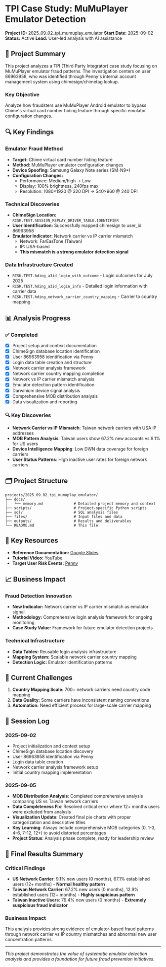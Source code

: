 # TPI Case Study: MuMuPlayer Emulator Detection

**Project ID:** 2025_09_02_tpi_mumuplay_emulator
**Start Date:** 2025-09-02
**Status:** Active
**Lead:** User-led analysis with AI assistance

## 🎯 Project Summary

This project analyzes a TPI (Third Party Integrator) case study focusing on MuMuPlayer emulator fraud patterns. The investigation centers on user 86963958, who was identified through Penny's internal account management system using chimesign/chimetag lookup.

### Key Objective
Analyze how fraudsters use MuMuPlayer Android emulator to bypass Chime's virtual card number hiding feature through specific emulator configuration changes.

## 🔍 Key Findings

### Emulator Fraud Method
- **Target:** Chime virtual card number hiding feature
- **Method:** MuMuPlayer emulator configuration changes
- **Device Spoofing:** Samsung Galaxy Note series (SM-N9*)
- **Configuration Changes:**
  - Performance: Medium/high → Low
  - Display: 100% brightness, 240fps max
  - Resolution: 1080×1920 @ 320 DPI → 540×960 @ 240 DPI

### Technical Discoveries
- **ChimeSign Location:** `RISK.TEST.SESSION_REPLAY_DRIVER_TABLE.IDENTIFIER`
- **User Identification:** Successfully mapped chimesign to user_id 86963958
- **Emulator Indicator:** Network carrier vs IP carrier mismatch
  - Network: FarEasTone (Taiwan)
  - IP: USA-based
  - **This mismatch is a strong emulator detection signal**

### Data Infrastructure Created
- `RISK.TEST.hding_a3id_login_with_outcome` - Login outcomes for July 2025
- `RISK.TEST.hding_a3id_login_info` - Detailed login information with carrier data
- `RISK.TEST.hding_network_carrier_country_mapping` - Carrier to country mapping

## 📊 Analysis Progress

### ✅ Completed
- [x] Project setup and context documentation
- [x] ChimeSign database location identification
- [x] User 86963958 identification via Penny
- [x] Login data table creation and structure
- [x] Network carrier analysis framework
- [x] Network carrier country mapping completion
- [x] Network vs IP carrier mismatch analysis
- [x] Emulator detection pattern identification
- [x] Darwinium device signal analysis
- [x] Comprehensive MOB distribution analysis
- [x] Data visualization and reporting

### 🔍 Key Discoveries
- **Network Carrier vs IP Mismatch**: Taiwan network carriers with USA IP addresses
- **MOB Pattern Analysis**: Taiwan users show 67.2% new accounts vs 9.1% for US users
- **Device Intelligence Mapping**: Low DWN data coverage for foreign carriers
- **User Status Patterns**: High inactive user rates for foreign network carriers

## 🗂️ Project Structure

```
projects/2025_09_02_tpi_mumuplay_emulator/
├── docs/
│   └── memory.md              # Detailed project memory and context
├── scripts/                   # Project-specific Python scripts
├── sql/                       # SQL analysis files
├── files/                     # Input files and data
├── outputs/                   # Results and deliverables
└── README.md                  # This file
```

## 🔗 Key Resources

- **Reference Documentation:** [Google Slides](https://docs.google.com/presentation/d/1mX-1xkS7QkhFGPOizoX-K9aCWECwPBY5gA_WBQlil9c/edit?slide=id.g373c6209f40_0_111#slide=id.g373c6209f40_0_111)
- **Tutorial Video:** [YouTube](https://youtu.be/qF_aDFsMdoY)
- **Target User Risk Events:** [Penny](https://penny.chime.com/member/86963958/risk-events)

## 📈 Business Impact

### Fraud Detection Innovation
- **New Indicator:** Network carrier vs IP carrier mismatch as emulator signal
- **Methodology:** Comprehensive login analysis framework for ongoing monitoring
- **Case Study Value:** Framework for future emulator detection projects

### Technical Infrastructure
- **Data Tables:** Reusable login analysis infrastructure
- **Mapping System:** Scalable network carrier country mapping
- **Detection Logic:** Emulator identification patterns

## 🚧 Current Challenges

1. **Country Mapping Scale:** 700+ network carriers need country code mapping
2. **Data Quality:** Some carriers have inconsistent naming conventions
3. **Automation:** Need efficient process for large-scale carrier mapping

## 📝 Session Log

### 2025-09-02
- Project initialization and context setup
- ChimeSign database location discovery
- User 86963958 identification via Penny
- Login data table creation
- Network carrier analysis framework setup
- Initial country mapping implementation

### 2025-09-05
- **MOB Distribution Analysis**: Completed comprehensive analysis comparing US vs Taiwan network carriers
- **Data Completeness Fix**: Resolved critical error where 12+ months users were excluded from analysis
- **Visualization Update**: Created final pie charts with proper categorization and descriptive titles
- **Key Learning**: Always include comprehensive MOB categories (0, 1-3, 4-6, 7-12, 12+) to avoid distorted percentages
- **Project Status**: Analysis phase complete, ready for leadership review

## 🎯 Final Results Summary

### Critical Findings
- **US Network Carrier**: 9.1% new users (0 months), 67.1% established users (12+ months) - **Normal healthy pattern**
- **Taiwan Network Carrier**: 67.2% new users (0 months), 12.9% established users (12+ months) - **Highly suspicious pattern**
- **Taiwan Inactive Users**: 79.4% new users (0 months) - **Extremely suspicious fraud indicator**

### Business Impact
This analysis provides strong evidence of emulator-based fraud patterns through network carrier vs IP country mismatches and abnormal new user concentration patterns.

---

*This project demonstrates the value of systematic emulator detection analysis and provides a foundation for future fraud prevention initiatives.*
